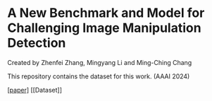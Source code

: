 # A New Benchmark and Model for Challenging Image Manipulation Detection

Created by Zhenfei Zhang, Mingyang Li and Ming-Ching Chang

This repository contains the dataset for this work. (AAAI 2024)

[[paper]](https://arxiv.org/pdf/2311.14218.pdf) [[Dataset]]

